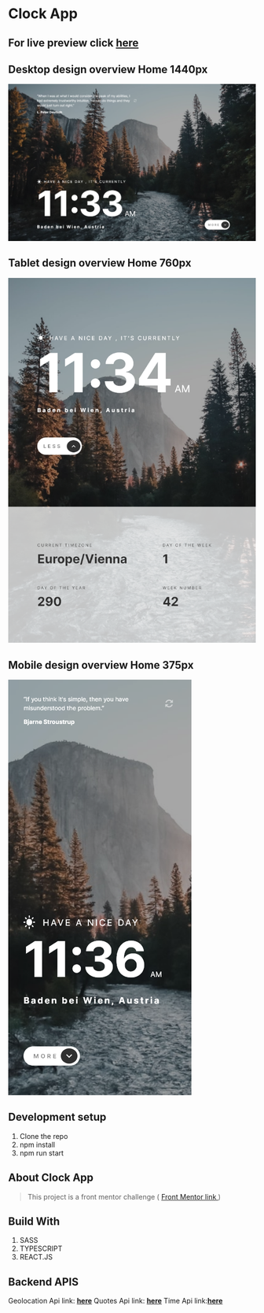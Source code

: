 #  Clock App 

## For live preview click  <strong>[here](https://marco-polo-portfolio-app.netlify.app/)</strong> 





## Desktop design overview Home 1440px 
![Desktop design overview](./src/assets/img/final/home.png "")




## Tablet design overview  Home 760px 
![Desktop design overview](./src/assets/img/final/tablet.png "")


## Mobile design overview  Home 375px
![Desktop design overview](./src/assets/img/final/mobile.png "")

## Development setup
1. Clone the repo
2. npm install
3. npm run start


##  About Clock App
> This project is a front mentor challenge ( [Front Mentor link ](https://www.frontendmentor.io/home))



## Build With

1. SASS
1. TYPESCRIPT
1. REACT.JS

## Backend APIS
 Geolocation  Api link: <strong>[here](https://ip-api.com/)</strong> 
 Quotes  Api link: <strong>[here](https://programming-quotes-api.herokuapp.com/index.html)</strong> 
 Time Api link:<strong>[here](http://worldtimeapi.org/)</strong> 





